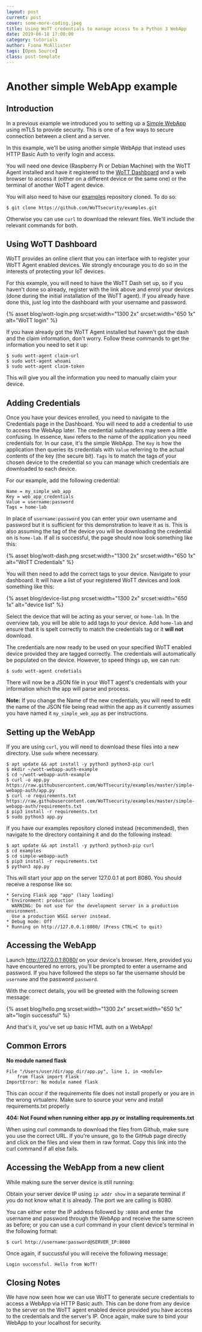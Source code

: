 ```yaml
---
layout: post
current: post
cover: some-more-coding.jpeg
title: Using WoTT credentials to manage access to a Python 3 WebApp
date: 2019-06-18 17:00:00
category: tutorials
author: Fiona McAllister
tags: [Open Source]
class: post-template
---
```


# Another simple WebApp example

## Introduction

In a previous example we introduced you to setting up a [Simple WebApp]({{site.url}}/blog/tutorials/2019/06/16/simple-webapp) using mTLS to provide security. This is one of a few ways to secure connection between a client and a server.

In this example, we'll be using another simple WebApp that instead uses HTTP Basic Auth to verify login and access.

You will need one device (Raspberry Pi or Debian Machine) with the WoTT Agent installed and have it registered to the [WoTT Dashboard](https://dash.wott.io) and a web browser to access it (either on a different device or the same one) or the terminal of another WoTT agent device.

You will also need to have our [examples](https://github.com/WoTTsecurity/examples) repository cloned. To do so:

```
$ git clone https://github.com/WoTTsecurity/examples.git
```
Otherwise you can use `curl` to download the relevant files. We'll include the relevant commands for both.

## Using WoTT Dashboard

WoTT provides an online client that you can interface with to register your WoTT Agent enabled devices. We strongly encourage you to do so in the interests of protecting your IoT devices.

For this example, you will need to have the WoTT Dash set up, so if you haven't done so already, register with the link above and enrol your devices (done during the initial installation of the WoTT agent). If you already have done this, just log into the dashboard with your username and password.

{% asset blog/wott-login.png srcset:width="1300 2x" srcset:width="650 1x" alt="WoTT login" %}

If you have already got the WoTT Agent installed but haven't got the dash and the claim information, don't worry. Follow these commands to get the information you need to set it up:

```
$ sudo wott-agent claim-url
$ sudo wott-agent whoami
$ sudo wott-agent claim-token
```

This will give you all the information you need to manually claim your device.

## Adding Credentials

Once you have your devices enrolled, you need to navigate to the Credentials page in the Dashboard. You will need to add a credential to use to access the WebApp later.
The credential subheaders may seem a little confusing. In essence, `Name` refers to the name of the application you need credentials for. In our case, it's the simple WebApp. The `Key` is how the application then queries its credentials with `Value` referring to the actual contents of the key (the secure bit). `Tags` is to match the tags of your chosen device to the credential so you can manage which credentials are downloaded to each device.

For our example, add the following credential:

```
Name = my_simple_web_app
Key = web_app_credentials
Value = username:password
Tags = home-lab
```

In place of `username:password` you can enter your own username and password but it is sufficient for this demonstration to leave it as is. This is also assuming the tag of the device you will be downloading the credential on is `home-lab`. If all is successful, the page should now look something like this:

{% asset blog/wott-dash.png srcset:width="1300 2x" srcset:width="650 1x" alt="WoTT Credentials" %}

You will then need to add the correct tags to your device. Navigate to your dashboard. It will have a list of your registered WoTT devices and look something like this:

{% asset blog/device-list.png srcset:width="1300 2x" srcset:width="650 1x" alt="device list" %}

Select the device that will be acting as your server, or `home-lab`. In the overview tab, you will be able to add tags to your device. Add `home-lab` and ensure that it is spelt correctly to match the credentials tag or it **will not** download.

The credentials are now ready to be used on your specified WoTT enabled device provided they are tagged correctly. The credentials will automatically be populated on the device. However, to speed things up, we can run:

```
$ sudo wott-agent credetials
```
There will now be a JSON file in your WoTT agent's credentials with your information which the app will parse and process.

**Note:** If you change the Name of the new credentials, you will need to edit the name of the JSON file being read within the app as it currently assumes you have named it `my_simple_web_app` as per instructions.


## Setting up the WebApp

If you are using `curl`, you will need to download these files into a new directory. Use `sudo` where necessary.

```
$ apt update && apt install -y python3 python3-pip curl
$ mkdir ~/wott-webapp-auth-example
$ cd ~/wott-webapp-auth-example
$ curl -o app.py https://raw.githubusercontent.com/WoTTsecurity/examples/master/simple-webapp-auth/app.py
$ curl -o requirements.txt https://raw.githubusercontent.com/WoTTsecurity/examples/master/simple-webapp-auth/requirements.txt
$ pip3 install -r requirements.txt
$ sudo python3 app.py
```

If you have our examples repository cloned instead (recommended), then navigate to the directory containing it and do the following instead:

```
$ apt update && apt install -y python3 python3-pip curl
$ cd examples
$ cd simple-webapp-auth
$ pip3 install -r requirements.txt
$ python3 app.py
```

This will start your app on the server 127.0.0.1 at port 8080. You should receive a response like so:

```
* Serving Flask app "app" (lazy loading)
* Environment: production
  WARNING: Do not use for the development server in a production environment.
  Use a production WSGI server instead.
* Debug mode: Off
* Running on http://127.0.0.1:8080/ (Press CTRL+C to quit)
```

## Accessing the WebApp

Launch http://127.0.0.1:8080/ on your device's browser. Here, provided you have encountered no errors, you'll be prompted to enter a username and password. If you have followed the steps so far the username should be `username` and the password `password`.

With the correct details, you will be greeted with the following screen message:

{% asset blog/hello.png srcset:width="1300 2x" srcset:width="650 1x" alt="login successful" %}

And that's it, you've set up basic HTML auth on a WebApp!


## Common Errors

**No module named flask**
```
File "/Users/user/dir/app_dir/app.py", line 1, in <module>
    from flask import Flask
ImportError: No module named flask
```

This can occur if the requirements file does not install properly or you are in the wrong virtualenv. Make sure to source your venv and install requirements.txt properly

**404: Not Found when running either app.py or installing requirements.txt**

When using curl commands to download the files from Github, make sure you use the correct URL. If you're unsure, go to the GitHub page directly and click on the files and view them in raw format. Copy this link into the curl command if all else fails.


## Accessing the WebApp from a new client

While making sure the server device is still running:

Obtain your server device IP using `ip addr show` in a separate terminal if you do not know what it is already. The port we are calling is 8080.

You can either enter the IP address followed by `:8080` and enter the username and password through the WebApp and receive the same screen as before; or you can use a curl command in your client device's terminal in the following format:

```
$ curl http://username:password@SERVER_IP:8080
```
Once again, if succussful you will receive the following message:

```
Login successful. Hello from WoTT!
```

## Closing Notes

We have now seen how we can use WoTT to generate secure credentials to access a WebApp via HTTP Basic auth. This can be done from any device to the server on the WoTT agent enabled device provided you have access to the credentials and the server's IP. Once again, make sure to bind your WebApp to your localhost for security.
